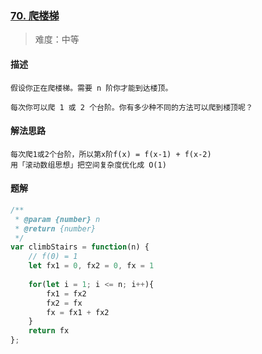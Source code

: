 ### [70. 爬楼梯](https://leetcode.cn/problems/climbing-stairs/)

> 难度：中等

#### 描述
```
假设你正在爬楼梯。需要 n 阶你才能到达楼顶。

每次你可以爬 1 或 2 个台阶。你有多少种不同的方法可以爬到楼顶呢？
```

#### 解法思路
```
每次爬1或2个台阶，所以第x阶f(x) = f(x-1) + f(x-2)
用「滚动数组思想」把空间复杂度优化成 O(1)
```

#### 题解

```JavaScript
/**
 * @param {number} n
 * @return {number}
 */
var climbStairs = function(n) {
    // f(0) = 1
    let fx1 = 0, fx2 = 0, fx = 1
    
    for(let i = 1; i <= n; i++){
        fx1 = fx2
        fx2 = fx
        fx = fx1 + fx2
    }
    return fx
};
```